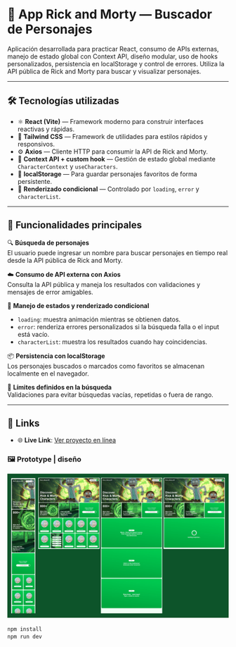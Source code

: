 # 🧬 App Rick and Morty — Buscador de Personajes

Aplicación desarrollada para practicar React, consumo de APIs externas, manejo de estado global con Context API, diseño modular, uso de hooks personalizados, persistencia en localStorage y control de errores. Utiliza la API pública de Rick and Morty para buscar y visualizar personajes.

---

## 🛠 Tecnologías utilizadas

- ⚛️ **React (Vite)** — Framework moderno para construir interfaces reactivas y rápidas.
- 💨 **Tailwind CSS** — Framework de utilidades para estilos rápidos y responsivos.
- ⚙️ **Axios** — Cliente HTTP para consumir la API de Rick and Morty.
- 🔄 **Context API + custom hook** — Gestión de estado global mediante `CharacterContext` y `useCharacters`.
- 💾 **localStorage** — Para guardar personajes favoritos de forma persistente.
- 🚦 **Renderizado condicional** — Controlado por `loading`, `error` y `characterList`.

---

## 🌈 Funcionalidades principales

🔍 **Búsqueda de personajes**  
El usuario puede ingresar un nombre para buscar personajes en tiempo real desde la API pública de Rick and Morty.

☁️ **Consumo de API externa con Axios**  
Consulta la API pública y maneja los resultados con validaciones y mensajes de error amigables.

🧠 **Manejo de estados y renderizado condicional**  
- `loading`: muestra animación mientras se obtienen datos.  
- `error`: renderiza errores personalizados si la búsqueda falla o el input está vacío.  
- `characterList`: muestra los resultados cuando hay coincidencias.

📦 **Persistencia con localStorage**  
Los personajes buscados o marcados como favoritos se almacenan localmente en el navegador.

🚫 **Límites definidos en la búsqueda**  
Validaciones para evitar búsquedas vacías, repetidas o fuera de rango.

---

## 🔗 Links

- 🌐 **Live Link**: [Ver proyecto en línea](https://bejewelled-croissant-db2b0b.netlify.app/)

### 🖼️ Prototype | diseño

![Vista principal](./public/screenshots/prototype.jpg)

```bash
npm install
npm run dev
